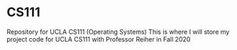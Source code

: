 # CS111
Repository for UCLA CS111 (Operating Systems)
This is where I will store my project code for UCLA CS111 with Professor Reiher in Fall 2020
